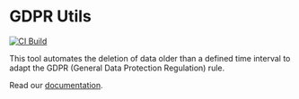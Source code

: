 # GDPR Utils

[![CI Build](https://github.com/axonivy-market/gdpr-utils/actions/workflows/ci.yml/badge.svg)](https://github.com/axonivy-market/gdpr-utils/actions/workflows/ci.yml)

This tool automates the deletion of data older than a defined time interval to adapt the GDPR (General Data Protection Regulation) rule.

Read our [documentation](gdpr-utils-product/README.md).
